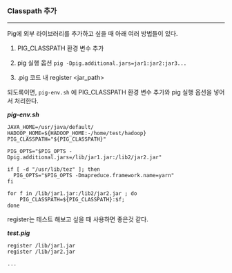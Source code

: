 ### Classpath 추가

<hr>


Pig에 외부 라이브러리를 추가하고 싶을 때 아래 여러 방법들이 있다.



1. PIG_CLASSPATH 환경 변수 추가

2. pig 실행 옵션 `pig -Dpig.additional.jars=jar1:jar2:jar3...`

3. .pig 코드 내 register <jar_path>



되도록이면, `pig-env.sh` 에 PIG_CLASSPATH 환경 변수 추가와 pig 실행 옵션을 넣어서 처리한다. 

***pig-env.sh***

````shell
JAVA_HOME=/usr/java/default/
HADOOP_HOME=${HADOOP_HOME:-/home/test/hadoop}
PIG_CLASSPATH="${PIG_CLASSPATH}"

PIG_OPTS="$PIG_OPTS -Dpig.additional.jars=/lib/jar1.jar:/lib2/jar2.jar"

if [ -d "/usr/lib/tez" ]; then
  PIG_OPTS="$PIG_OPTS -Dmapreduce.framework.name=yarn"
fi

for f in /lib/jar1.jar:/lib2/jar2.jar ; do
    PIG_CLASSPATH=${PIG_CLASSPATH}:$f;
done
````



register는 테스트 해보고 싶을 때 사용하면 좋은것 같다.

***test.pig***

```pig
register /lib/jar1.jar
register /lib/jar2.jar

...
```





